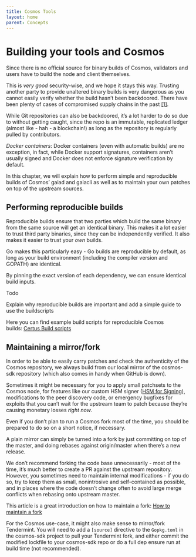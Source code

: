 ```yaml
---
title: Cosmos Tools
layout: home
parent: Concepts
---
```


# Building your tools and Cosmos

Since there is no official source for binary builds of Cosmos, validators and users have to build the node and client themselves.

This is _very good_ security-wise, and we hope it stays this way. Trusting another party to provide unaltered binary builds is very dangerous as you cannot easily verify whether the build hasn’t been backdoored. There have been plenty of cases of compromised supply chains in the past [[1]](#puush).

While Git repositories can also be backdoored, it’s a lot harder to do so due to without getting caught, since the repo is an immutable, replicated ledger (almost like - hah - a blockchain!) as long as the repository is regularly pulled by contributors.

_Docker containers_: Docker containers (even with automatic builds) are no exception, in fact, while Docker support signatures, containers aren’t usually signed and Docker does not enforce signature verification by default.

In this chapter, we will explain how to perform simple and reproducible builds of Cosmos’ gaiad and gaiacli as well as to maintain your own patches on top of the upstream sources.

## Performing reproducible builds

Reproducible builds ensure that two parties which build the same binary from the same source will get an identical binary. This makes it a lot easier to trust third party binaries, since they can be independently verified. It also makes it easier to trust your _own_ builds.

Go makes this particularly easy - Go builds are reproducible by default, as long as your build environment (including the compiler version and GOPATH) are identical.

By pinning the exact version of each dependency, we can ensure identical build inputs.

Todo

Explain why reproducible builds are important and add a simple guide to use the buildscripts

Here you can find example build scripts for reproducible Cosmos builds: [Certus Build scripts](https://github.com/certusone/buildscripts)

## Maintaining a mirror/fork

In order to be able to easily carry patches and check the authenticity of the Cosmos repository, we always build from our local mirror of the cosmos-sdk repository (which also comes in handy when GitHub is down).

Sometimes it might be necessary for you to apply small patchsets to the Cosmos node, for features like our custom HSM signer ([HSM for Signing](hsm.html)), modifications to the peer discovery code, or emergency bugfixes for exploits that you can’t wait for the upstream team to patch because they’re causing monetary losses _right now_.

Even if you don’t plan to run a Cosmos fork most of the time, you should be prepared to do so on a short notice, if necessary.

A plain mirror can simply be turned into a fork by just committing on top of the master, and doing rebases against origin/master when there’s a new release.

We don’t recommend forking the code base unnecessarily - most of the time, it’s much better to create a PR against the upstream repository. However, you sometimes need to maintain internal modifications - if you do so, try to keep them as small, nonintrosive and self-contained as possible, and in places where the code doesn’t change often to avoid large merge conflicts when rebasing onto upstream master.

This article is a great introduction on how to maintain a fork: [How to maintain a fork](https://rhonabwy.com/2016/04/04/how-to-maintain-a-git-remote-fork/)

For the Cosmos use-case, it might also make sense to mirror/fork Tendermint. You will need to add a `[source]` directive to the `Gopkg.toml` in the cosmos-sdk project to pull your Tendermint fork, and either commit the modified lockfile to your cosmos-sdk repo or do a full dep ensure run at build time (not recommended).